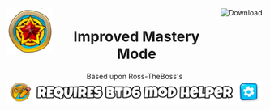 <a href="https://github.com/accfs3211/Improved-Mastery-Model">
    <img align="left" alt="Icon" height="90" src="MasteryModeButton.png">
    <img align="right" alt="Download" height="75" src="ChaosModeButton">
</a>

<h1 align="center">Improved Mastery Mode</h1>
<p align="center">Based upon Ross-TheBoss's <a href="https://github.com/Ross-TheBoss/bloonarius-mastery-mode> Bloonarius Mastery Mod</a>. </p>


<h1>Mod Features</h1>

<p>Upgrades bloon ranks, replacing BADs and Fortified BADs with Tier 3 Bosses and Elite Bosses (Bloonarius, Lych, Dreadbloon, Vortex, Phayze).</p>

<h2>Mastery Mode</h2>

<p>To change the game mode to Mastery Mode, click the Mastery Mode button in the Difficulty Selection screen.</p>

<ul>
  <li>Mastery mode's rules will apply on top of whatever vanilla game mode you choose (ABR, Half Cash, etc).</li>
  <li>Selecting the game mode on the difficulty selection screen for maps will also apply Mastery Mode to Bosses, Challenge Editor, etc.</li>
  <li>The game modes rotate between None, Mastery Mode, and Chaos Mode.</li>
</ul>

<h3>In Mastery Mode:</h3>
<ul>
  <li>Bloons will be upgraded <i>x</i> amount of times, where <i>x</i> can be changed in the mod setting under Promotion Times.</li>
  <li>BADs will be upgraded to a regular boss, with equal probability of any of the bosses being promoted, and Fortified BADs will be upgraded to the Elite variant.</li>
</ul>

<h3>In Chaos Mode:</h3>
<ul>
  <li>Bloons will be upgraded/downgraded at random up to <i>x</i> amount of times, where <i>x</i> is the same Promotion Times under mod settings.</li>
  <li>BAD promotion will work the same way as Mastery Mode.</li>
</ul>

<h2>Mod Settings</h2>
<ul>
  <li><strong>Rounds early that cash per pop is reduced:</strong> Self-explanatory.</li>
  <li><strong>Promotion Times:</strong> As explained above.</li>
  <li><strong>Boss Progression (WIP):</strong> Changes BAD promotions to the tier 1 of the boss variant, allowing multiple Promotion Times to promote through the tiers.</li>
  <li><strong>Boss Speed:</strong> Sets the base speed of the bosses when they spawn in, affected by freeplay rules.</li>
  <li><strong>Boss Toggles (WIP):</strong> Allows individual bosses to be toggled off.</li>
</ul>

<p><strong>Cash Per Pop</strong> is reduced early (default 10) because of the extra pops from bloon promotion.</p>


[![Requires BTD6 Mod Helper](https://raw.githubusercontent.com/gurrenm3/BTD-Mod-Helper/master/banner.png)](https://github.com/gurrenm3/BTD-Mod-Helper#readme)